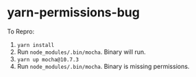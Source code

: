 # yarn-permissions-bug

To Repro:

1. `yarn install`
2. Run `node_modules/.bin/mocha`. Binary will run.
3. `yarn up mocha@10.7.3`
4. Run `node_modules/.bin/mocha`. Binary is missing permissions.

